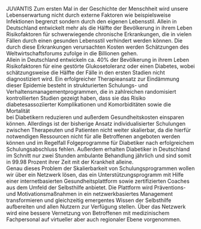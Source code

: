 
JUVANTIS
Zum ersten Mal in der Geschichte der Menschheit wird unsere Lebenserwartung nicht durch externe Faktoren wie beispielsweise 
Infektionen begrenzt sondern durch den eigenen Lebensstil. Allein in Deutschland entwickelt mehr als die Hälfte der Bevölkerung 
in ihrem Leben Risikofaktoren für schwerwiegende chronische Erkrankungen, die in vielen Fällen durch einen gesunden Lebensstil 
verhindert werden können. 
Die durch diese Erkrankungen verursachten Kosten werden Schätzungen des Weltwirtschaftsforums zufolge in die Billionen gehen.  
Allein in Deutschland entwickeln ca. 40% der Bevölkerung in ihrem Leben Risikofaktoren für eine gestörte Glukosetoleranz oder einen 
Diabetes, wobei schätzungsweise die Hälfte der Fälle in den ersten Stadien nicht diagnostiziert wird.  Ein erfolgreicher Therapieansatz 
zur Eindämmung dieser Epidemie besteht in strukturierten Schulungs- und Verhaltensmanagementprogrammen, die in zahlreichen randomisiert 
kontrollierten Studien gezeigt haben, dass sie das Risiko diabetesassoziierter Komplikationen  und Komorbiditäten sowie die Mortalität  
bei Diabetikern reduzieren und außerdem Gesundheitskosten einsparen können. Allerdings ist der bisherige Ansatz individualisierter 
Schulungen zwischen Therapeuten und Patienten nicht weiter skalierbar, da die hierfür notwendigen Ressourcen nicht für alle Betroffenen 
angeboten werden können und im Regelfall Folgeprogramme für Diabetiker nach erfolgreichem Schulungsabschluss fehlen. 
Außerdem erhalten Diabetiker in Deutschland im Schnitt nur zwei Stunden ambulante Behandlung jährlich und sind somit in 99.98 Prozent 
ihrer Zeit mit der Krankheit alleine.  
Genau dieses Problem der Skalierbarkeit von Schulungsprogrammen wollen wir über ein Netzwerk lösen, das ein Unterstützungsprogramm mit 
Hilfe einer internetbasierten Gesundheitsplattform sowie zertifizierten Coaches aus dem Umfeld der Selbsthilfe anbietet. 
Die Plattform wird Präventions- und Motivationsmaßnahmen in ein netzwerkbasiertes Management transformieren und gleichzeitig emergentes 
Wissen der Selbsthilfe aufbereiten und allen Nutzern zur Verfügung stellen. Über das Netzwerk wird eine bessere Vernetzung von Betroffenen
mit medizinischem Fachpersonal auf virtueller aber auch regionaler Ebene vorgenommen. 
